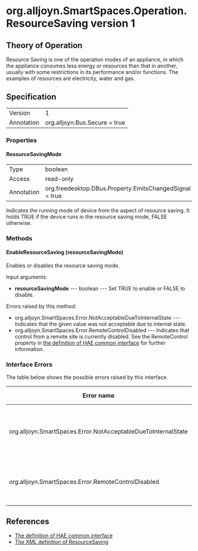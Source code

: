 # org.alljoyn.SmartSpaces.Operation.ResourceSaving version 1

## Theory of Operation

Resource Saving is one of the operation modes of an appliance, in which the
appliance consumes less energy or resources than that in another, usually with
some restrictions in its performance and/or functions.  The examples of
resources are electricity, water and gas.

## Specification

|            |                                                              |
|------------|--------------------------------------------------------------|
| Version    | 1                                                            |
| Annotation | org.alljoyn.Bus.Secure = true                                |

### Properties

#### ResourceSavingMode

|            |                                                              |
|------------|--------------------------------------------------------------|
| Type       | boolean                                                      |
| Access     | read-only                                                    |
| Annotation | org.freedesktop.DBus.Property.EmitsChangedSignal = true      |

Indicates the running mode of device from the aspect of resource saving.  It
holds TRUE if the device runs in the resource saving mode, FALSE otherwise.

### Methods

#### EnableResourceSaving (resourceSavingMode)

Enables or disables the resource saving mode.

Input arguments:

  * **resourceSavingMode** --- boolean --- Set TRUE to enable or FALSE to
    disable.

Errors raised by this method:

  * org.alljoyn.SmartSpaces.Error.NotAcceptableDueToInternalState --- Indicates
    that the given value was not acceptable due to internal state.
  * org.alljoyn.SmartSpaces.Error.RemoteControlDisabled --- Indicates that
    control
    from a remote site is currently disabled.  See the RemoteControl property
    in [the definition of HAE common interface](/org.alljoyn/Hae-v1.md) for
    further information.

### Interface Errors

The table below shows the possible errors raised by this interface.

| Error name                    | Error message                         |
|-------------------------------|---------------------------------------|
| org.alljoyn.SmartSpaces.Error.NotAcceptableDueToInternalState | Given value was not acceptable due to internal state. |
| org.alljoyn.SmartSpaces.Error.RemoteControlDisabled | Control from a remote site is currently disabled. |

## References

  * [The definition of HAE common interface](/org.alljoyn/Hae-v1.md)
  * [The XML definition of ResourceSaving](ResourceSaving-v1.xml)
